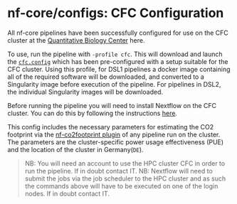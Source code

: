 # nf-core/configs: CFC Configuration

All nf-core pipelines have been successfully configured for use on the CFC cluster at the [Quantitative Biology Center](https://uni-tuebingen.de/forschung/forschungsinfrastruktur/zentrum-fuer-quantitative-biologie-qbic/) here.

To use, run the pipeline with `-profile cfc`. This will download and launch the [`cfc.config`](../conf/cfc.config) which has been pre-configured with a setup suitable for the CFC cluster. Using this profile, for DSL1 pipelines a docker image containing all of the required software will be downloaded, and converted to a Singularity image before execution of the pipeline. For pipelines in DSL2, the individual Singularity images will be downloaded.

Before running the pipeline you will need to install Nextflow on the CFC cluster. You can do this by following the instructions [here](https://www.nextflow.io/).

This config includes the necessary parameters for estimating the CO2 footprint via the [nf-co2footprint plugin](https://github.com/nextflow-io/nf-co2footprint) of any pipeline run on the cluster. The parameters are the cluster-specific power usage effectiveness (PUE) and the location of the cluster in Germany(`DE`).

> NB: You will need an account to use the HPC cluster CFC in order to run the pipeline. If in doubt contact IT.
> NB: Nextflow will need to submit the jobs via the job scheduler to the HPC cluster and as such the commands above will have to be executed on one of the login nodes. If in doubt contact IT.
